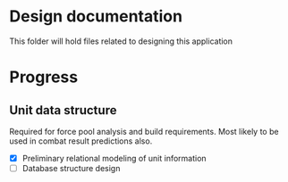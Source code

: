 # Design documentation

This folder will hold files related to designing this application

# Progress

## Unit data structure

Required for force pool analysis and build requirements. Most likely to be used in combat result predictions also.

*[x] Preliminary relational modeling of unit information
*[ ] Database structure design
